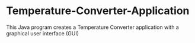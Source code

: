 # Temperature-Converter-Application
 This Java program creates a Temperature Converter application with a graphical user interface (GUI)
